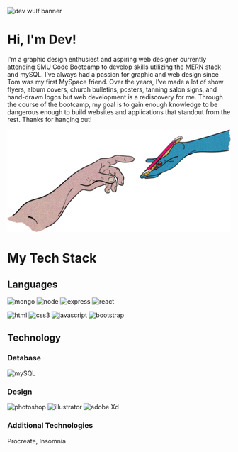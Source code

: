 ![dev wulf banner](./src/images/970%C3%97250-still-banner.png)

<!--
**wulfsounds/wulfsounds** is a ✨ _special_ ✨ repository because its `README.md` (this file) appears on your GitHub profile.

Here are some ideas to get you started:

- 🔭 I’m currently working on ...
- 🌱 I’m currently learning ...
- 👯 I’m looking to collaborate on ...
- 🤔 I’m looking for help with ...
- 💬 Ask me about ...
- 📫 How to reach me: ...
- 😄 Pronouns: ...
- ⚡ Fun fact: ...
-->

# Hi, I'm Dev!

I'm a graphic design enthusiest and aspiring web designer currently attending SMU Code Bootcamp to develop skills utilizing the MERN stack and mySQL. I’ve always had a passion for graphic and web design since Tom was my first MySpace friend. Over the years, I’ve made a lot of show flyers, album covers, church bulletins, posters, tanning salon signs, and hand-drawn logos but web development is a rediscovery for me. Through the course of the bootcamp, my goal is to gain enough knowledge to be dangerous enough to build websites and applications that standout from the rest. Thanks for hanging out!

<center><img src="./src/images/contact.png" width="600px" alt="contact" /></center>

# My Tech Stack

## Languages

![mongo](https://img.shields.io/badge/MongoDB-4EA94B?style=for-the-badge&logo=mongodb&logoColor=white)
![node](https://img.shields.io/badge/Node.js-339933?style=for-the-badge&logo=nodedotjs&logoColor=white)
![express](https://img.shields.io/badge/Express.js-000000?style=for-the-badge&logo=express&logoColor=white)
![react](https://img.shields.io/badge/React-20232A?style=for-the-badge&logo=react&logoColor=61DAFB)

![html](https://img.shields.io/badge/HTML5-E34F26?style=for-the-badge&logo=html5&logoColor=white)
![css3](https://img.shields.io/badge/CSS3-1572B6?style=for-the-badge&logo=css3&logoColor=white)
![javascript](https://img.shields.io/badge/JavaScript-323330?style=for-the-badge&logo=javascript&logoColor=F7DF1E)
![bootstrap](https://img.shields.io/badge/Bootstrap-563D7C?style=for-the-badge&logo=bootstrap&logoColor=white)

## Technology

### Database
![mySQL](https://img.shields.io/badge/MySQL-005C84?style=for-the-badge&logo=mysql&logoColor=white)


### Design
![photoshop](https://img.shields.io/badge/Adobe%20Photoshop-31A8FF?style=for-the-badge&logo=Adobe%20Photoshop&logoColor=black)
![illustrator](https://img.shields.io/badge/Adobe%20Illustrator-FF9A00?style=for-the-badge&logo=adobe%20illustrator&logoColor=white)
![adobe Xd](https://img.shields.io/badge/Adobe%20XD-470137?style=for-the-badge&logo=Adobe%20XD&logoColor=#FF61F6)

### Additional Technologies
Procreate, Insomnia

<!-- EDUCATION -->
<!-- CONTACT/LINKS -->
<!-- MUSIC INFORMATION -->